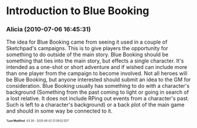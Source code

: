 # Introduction to Blue Booking

### **Alicia** (2010-07-06 16:45:31)

The idea for Blue Booking came from seeing it used in a couple of Sketchpad's campaigns. This is to give players the opportunity for something to do outside of the main story. Blue Booking should be something that ties into the main story, but effects a single character.
It's intended as a one-shot or short adventure and if wished can include more than one player from the campaign to become involved.
Not all heroes will be Blue Booking, but anyone interested should submit an idea to the GM for consideration. Blue Booking usually has something to do with a character's background (Something from the past coming to light or going in search of a lost relative. It does not include RPing out events from a character's past. Such is left to a character's background) or a back plot of the main game and should in some way be connected to it.



<span style="font-size: 0.5em;">***Last Modified**: 4.0.28 - *2025-06-02 21:39:02 EDT*</span>